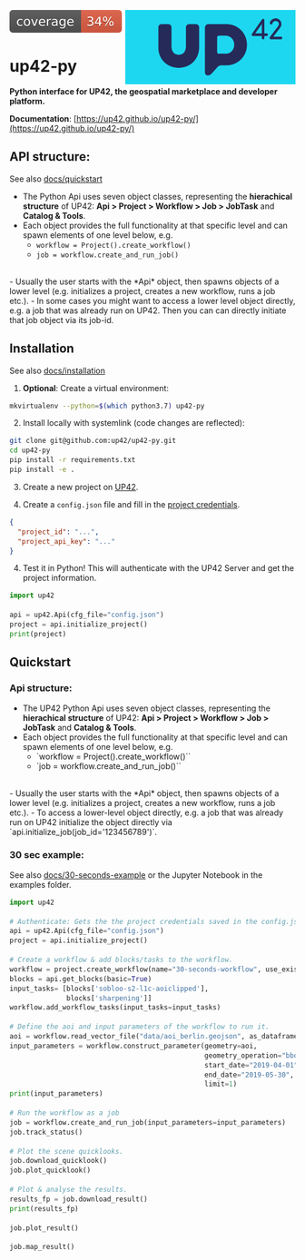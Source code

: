 ![coverage](coverage.svg)
<img align="right" src="docs/_assets/banner-up42-py-small.png" alt="" width="300"/>

# up42-py
**Python interface for UP42, the geospatial marketplace and developer platform.**

**Documentation**: [https://up42.github.io/up42-py/](https://up42.github.io/up42-py/)

## API structure:
See also [docs/quickstart](https://up42.github.io/up42-py/quickstart/01_quickstart)

- The Python Api uses seven object classes, representing the **hierachical structure** of UP42: **Api > Project > Workflow > Job > JobTask** and **Catalog & Tools**.
- Each object provides the full functionality at that specific level and can spawn elements of one level below, e.g.
    - `workflow = Project().create_workflow()`
    - `job = workflow.create_and_run_job()`
<br>
- Usually the user starts with the *Api* object, then spawns objects of a lower level (e.g. initializes a project, creates a new workflow, runs a job etc.).
- In some cases you might want to access a lower level object directly, e.g. a job that was already run on UP42. Then you can can directly initiate that job object via its job-id.


## Installation
See also [docs/installation](https://up42.github.io/up42-py/installation/)

1. **Optional**: Create a virtual environment:
```bash
mkvirtualenv --python=$(which python3.7) up42-py
```

2. Install locally with systemlink (code changes are reflected):
```bash
git clone git@github.com:up42/up42-py.git
cd up42-py
pip install -r requirements.txt
pip install -e .
```

3. Create a new project on [UP42](https://up42.com).

4. Create a `config.json` file and fill in the [project credentials](https://docs.up42.com/getting-started/first-api-request.html#run-your-first-job-via-the-api).
```json
{
  "project_id": "...",
  "project_api_key": "..."
}
```

4. Test it in Python! This will authenticate with the UP42 Server and get the project information.
```python
import up42

api = up42.Api(cfg_file="config.json")
project = api.initialize_project()
print(project)
```

## Quickstart

### Api structure:

- The UP42 Python Api uses seven object classes, representing the **hierachical structure** of UP42: **Api > Project > Workflow > Job > JobTask** and **Catalog & Tools**.
- Each object provides the full functionality at that specific level and can spawn elements of one level below, e.g.
    - `workflow = Project().create_workflow()``
    - `job = workflow.create_and_run_job()``
<br> 
- Usually the user starts with the *Api* object, then spawns objects of a lower level (e.g. initializes a project, creates a new workflow, runs a job etc.). 
- To access a lower-level object directly, e.g. a job that was already run on UP42 initialize the object directly via `api.initialize_job(job_id='123456789')`.

### 30 sec example:

See also [docs/30-seconds-example](https://up42.github.io/up42-py/quickstart/01_quickstart/#30-seconds-example) or the Jupyter Notebook in the examples folder.

```python
import up42

# Authenticate: Gets the the project credentials saved in the config.json file.
api = up42.Api(cfg_file="config.json")
project = api.initialize_project()

# Create a workflow & add blocks/tasks to the workflow.
workflow = project.create_workflow(name="30-seconds-workflow", use_existing=True)
blocks = api.get_blocks(basic=True)
input_tasks= [blocks['sobloo-s2-l1c-aoiclipped'],
              blocks['sharpening']]
workflow.add_workflow_tasks(input_tasks=input_tasks)

# Define the aoi and input parameters of the workflow to run it.
aoi = workflow.read_vector_file("data/aoi_berlin.geojson", as_dataframe=True)
input_parameters = workflow.construct_parameter(geometry=aoi,
                                                geometry_operation="bbox",
                                                start_date="2019-04-01",
                                                end_date="2019-05-30",
                                                limit=1)
print(input_parameters)

# Run the workflow as a job
job = workflow.create_and_run_job(input_parameters=input_parameters)
job.track_status()

# Plot the scene quicklooks.
job.download_quicklook()
job.plot_quicklook()

# Plot & analyse the results.
results_fp = job.download_result()
print(results_fp)

job.plot_result()

job.map_result()
```
